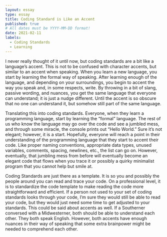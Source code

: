 ```yaml
---
layout: essay
type: essay
title: Coding Standard is Like an Accent
published: true
# All dates must be YYYY-MM-DD format!
date: 2021-02-11
labels:
  - Coding Standards
  - Learning
---
```

I never really thought of it until now, but coding standards are a bit like a language’s accent. This is not to be confused with character accents, but similar to an accent when speaking. When you learn a new language, you start by learning the formal way of speaking. After learning enough of the language, and depending on your surroundings, you begin to accent the way you speak and, in some respects, write. By throwing in a bit of slang, passive wording, and nuances, you get the same language that everyone can understand; it is just a nudge different. Until the accent is so obscure that no one can understand it, but somehow still part of the same language.

Translating this into coding standards. Everyone, when they learn a programming language, start by learning the “formal” language. The rest of us who know the language may go over the code and see a jumbled mess, and through some miracle, the console prints out “Hello World.” Sure it’s not elegant; however, it is a start. Hopefully, everyone will reach a point in their understanding of the programming language that they start to accent their code. Like proper naming conventions, appropriate data types, unused variables, comments, spacing, newlines, etc., the list can go on. However, eventually, that jumbling mess from before will eventually become an elegant code that flows when you trace it or possibly a quirky minimalist program that you cannot help but smile at.

Coding Standards are just there as a template. It is so you and possibly the people around you can read and trace your code. On a professional level, it is to standardize the code template to make reading the code more straightforward and efficient. If a person not used to your set of coding standards looks through your code, I’m sure they would still be able to read your code, but they would just need some time to get adjusted to your standards. This could be said about accents as well. If a Southerner conversed with a Midwesterner, both should be able to understand each other. They both speak English. However, both accents have enough nuances in their way of speaking that some extra brainpower might be needed to comprehend each other.
